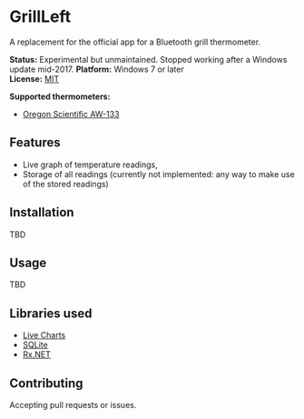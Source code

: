 # GrillLeft

A replacement for the official app for a Bluetooth grill thermometer.

**Status:** Experimental but unmaintained. Stopped working after a Windows update mid-2017.
**Platform:** Windows 7 or later  
**License:** [MIT](https://opensource.org/licenses/MIT)

**Supported thermometers:**

* [Oregon Scientific AW-133](http://www.oregonscientificstore.com/p-6-oregon-scientific-aw133-grill-right-bluetooth-bbq-thermometer.aspx)

## Features

* Live graph of temperature readings,
* Storage of all readings (currently not implemented: any way to make use of
  the stored readings)

## Installation

TBD

## Usage

TBD

## Libraries used

* [Live Charts](https://lvcharts.net)
* [SQLite](https://www.sqlite.org)
* [Rx.NET](http://reactivex.io)

## Contributing

Accepting pull requests or issues.

